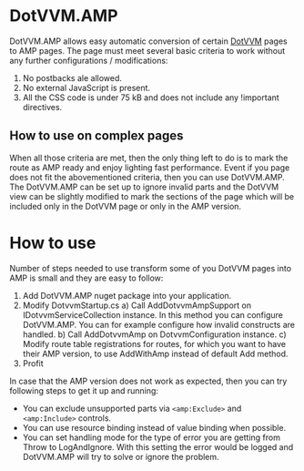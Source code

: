 # DotVVM.AMP
DotVVM.AMP allows easy automatic conversion of certain [DotVVM](https://github.com/riganti/dotvvm) pages to AMP pages. The page must meet several basic criteria to work without any further configurations / modifications:
1.	No postbacks ale allowed.
2.	No external JavaScript is present.
3.	All the CSS code is under 75 kB and does not include any !important directives.

## How to use on complex pages
When all those criteria are met, then the only thing left to do is to mark the route as AMP ready and enjoy lighting fast performance.
Event if you page does not fit the abovementioned criteria, then you can use DotVVM.AMP. The DotVVM.AMP can be set up to ignore invalid parts and the DotVVM view can be slightly modified to mark the sections of the page which will be included only in the DotVVM page or only in the AMP version. 

# How to use
Number of steps needed to use transform some of you DotVVM pages into AMP is small and they are easy to follow:
1)	Add DotVVM.AMP nuget package into your application.
2)	Modify DotvvmStartup.cs
a)	Call AddDotvvmAmpSupport on IDotvvmServiceCollection instance.
In this method you can configure DotVVM.AMP. You can for example configure how invalid constructs are handled.
b)	Call AddDotvvmAmp on DotvvmConfiguration instance.
c)	Modify route table registrations for routes, for which you want to have their AMP version, to use AddWithAmp instead of default Add method.
3)	Profit
 
 
In case that the AMP version does not work as expected, then you can try following steps to get it up and running:
-	You can exclude unsupported parts via `<amp:Exclude>` and `<amp:Include>` controls.
-	You can use resource binding instead of value binding when possible.
-	You can set handling mode for the type of error you are getting from Throw to LogAndIgnore.
With this setting the error would be logged and DotVVM.AMP will try to solve or ignore the problem.
 

